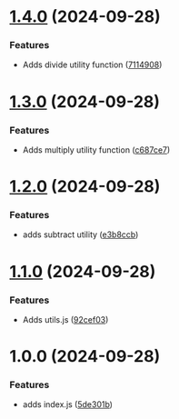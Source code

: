 # [1.4.0](https://github.com/alan-eicker/gh-package-demo/compare/v1.3.0...v1.4.0) (2024-09-28)


### Features

* Adds divide utility function ([7114908](https://github.com/alan-eicker/gh-package-demo/commit/7114908b6f074f12eaabfdbfe1d5021c0e60211a))

# [1.3.0](https://github.com/alan-eicker/gh-package-demo/compare/v1.2.1...v1.3.0) (2024-09-28)


### Features

* Adds multiply utility function ([c687ce7](https://github.com/alan-eicker/gh-package-demo/commit/c687ce7d47ff41524f12d9e7fd399ea4ff69d441))

# [1.2.0](https://github.com/alan-eicker/gh-package-demo/compare/v1.1.0...v1.2.0) (2024-09-28)


### Features

* adds subtract utility ([e3b8ccb](https://github.com/alan-eicker/gh-package-demo/commit/e3b8ccb7b6379942b97841c651aad8cea37d347a))

# [1.1.0](https://github.com/alan-eicker/gh-package-demo/compare/v1.0.0...v1.1.0) (2024-09-28)


### Features

* Adds utils.js ([92cef03](https://github.com/alan-eicker/gh-package-demo/commit/92cef030a40fcc8fd6f1269dc4994fd44454b4cd))

# 1.0.0 (2024-09-28)


### Features

* adds index.js ([5de301b](https://github.com/alan-eicker/gh-package-demo/commit/5de301bdc3cd7f6f77a460132815493eae522ba0))
